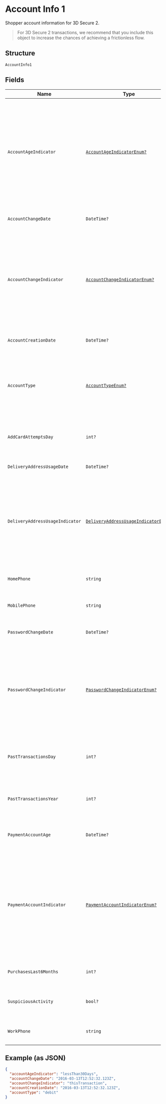 
# Account Info 1

Shopper account information for 3D Secure 2.

> For 3D Secure 2 transactions, we recommend that you include this object to increase the chances of achieving a frictionless flow.

## Structure

`AccountInfo1`

## Fields

| Name | Type | Tags | Description |
|  --- | --- | --- | --- |
| `AccountAgeIndicator` | [`AccountAgeIndicatorEnum?`](../../doc/models/account-age-indicator-enum.md) | Optional | Indicator for the length of time since this shopper account was created in the merchant's environment.<br>Allowed values:<br><br>* notApplicable<br>* thisTransaction<br>* lessThan30Days<br>* from30To60Days<br>* moreThan60Days |
| `AccountChangeDate` | `DateTime?` | Optional | Date when the shopper's account was last changed. |
| `AccountChangeIndicator` | [`AccountChangeIndicatorEnum?`](../../doc/models/account-change-indicator-enum.md) | Optional | Indicator for the length of time since the shopper's account was last updated.<br>Allowed values:<br><br>* thisTransaction<br>* lessThan30Days<br>* from30To60Days<br>* moreThan60Days |
| `AccountCreationDate` | `DateTime?` | Optional | Date when the shopper's account was created. |
| `AccountType` | [`AccountTypeEnum?`](../../doc/models/account-type-enum.md) | Optional | Indicates the type of account. For example, for a multi-account card product.<br>Allowed values:<br><br>* notApplicable<br>* credit<br>* debit |
| `AddCardAttemptsDay` | `int?` | Optional | Number of attempts the shopper tried to add a card to their account in the last day. |
| `DeliveryAddressUsageDate` | `DateTime?` | Optional | Date the selected delivery address was first used. |
| `DeliveryAddressUsageIndicator` | [`DeliveryAddressUsageIndicatorEnum?`](../../doc/models/delivery-address-usage-indicator-enum.md) | Optional | Indicator for the length of time since this delivery address was first used.<br>Allowed values:<br><br>* thisTransaction<br>* lessThan30Days<br>* from30To60Days<br>* moreThan60Days |
| `HomePhone` | `string` | Optional | Shopper's home phone number (including the country code). |
| `MobilePhone` | `string` | Optional | Shopper's mobile phone number (including the country code). |
| `PasswordChangeDate` | `DateTime?` | Optional | Date when the shopper last changed their password. |
| `PasswordChangeIndicator` | [`PasswordChangeIndicatorEnum?`](../../doc/models/password-change-indicator-enum.md) | Optional | Indicator when the shopper has changed their password.<br>Allowed values:<br><br>* notApplicable<br>* thisTransaction<br>* lessThan30Days<br>* from30To60Days<br>* moreThan60Days |
| `PastTransactionsDay` | `int?` | Optional | Number of all transactions (successful and abandoned) from this shopper in the past 24 hours. |
| `PastTransactionsYear` | `int?` | Optional | Number of all transactions (successful and abandoned) from this shopper in the past year. |
| `PaymentAccountAge` | `DateTime?` | Optional | Date this payment method was added to the shopper's account. |
| `PaymentAccountIndicator` | [`PaymentAccountIndicatorEnum?`](../../doc/models/payment-account-indicator-enum.md) | Optional | Indicator for the length of time since this payment method was added to this shopper's account.<br>Allowed values:<br><br>* notApplicable<br>* thisTransaction<br>* lessThan30Days<br>* from30To60Days<br>* moreThan60Days |
| `PurchasesLast6Months` | `int?` | Optional | Number of successful purchases in the last six months. |
| `SuspiciousActivity` | `bool?` | Optional | Whether suspicious activity was recorded on this account. |
| `WorkPhone` | `string` | Optional | Shopper's work phone number (including the country code). |

## Example (as JSON)

```json
{
  "accountAgeIndicator": "lessThan30Days",
  "accountChangeDate": "2016-03-13T12:52:32.123Z",
  "accountChangeIndicator": "thisTransaction",
  "accountCreationDate": "2016-03-13T12:52:32.123Z",
  "accountType": "debit"
}
```

